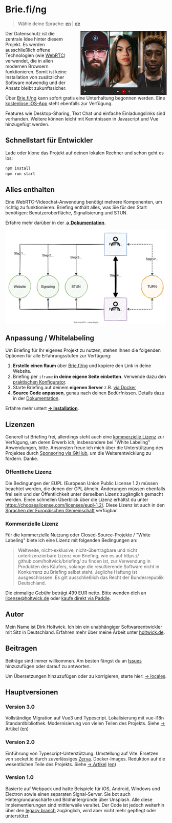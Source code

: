 # Brie.fi/ng

> Wähle deine Sprache: [en](README.md) | [de](README-de.md)

<img src="public/sample.jpg" height="200" align="right" style="padding-left: 2rem;"> Der Datenschutz ist die zentrale Idee hinter diesem Projekt. Es werden ausschließlich offene Technologien (wie [WebRTC](https://webrtc-security.github.io/)) verwendet, die in allen modernen Browsern funktionieren. Somit ist keine Installation von zusätzlicher Software notwendig und der Ansatz bleibt zukunftssicher.

Über [Brie.fi/ng](https://brie.fi/ng) kann sofort gratis eine Unterhaltung begonnen werden. Eine [kostenlose iOS-App](https://apps.apple.com/app/briefing-video-chat/id1510803601) steht ebenfalls zur Verfügung.

Features wie Desktop-Sharing, Text Chat und einfache Einladungslinks sind vorhanden. Weitere können leicht mit Kenntnissen in Javascript und Vue hinzugefügt werden.

## Schnellstart für Entwickler

Lade oder klone das Projekt auf deinen lokalen Rechner und schon geht es los:

```sh
npm install
npm run start
```

## Alles enthalten

Eine WebRTC-Videochat-Anwendung benötigt mehrere Komponenten, um richtig zu funktionieren. Briefing enthält alles, was Sie für den Start benötigen: Benutzeroberfläche, Signalisierung und STUN.

Erfahre mehr darüber in der [**→ Dokumentation**](./docs/README.md).

![Verbindung](./docs/assets/connection.svg)

## Anpassung / Whitelabeling

Um Briefing für Ihr eigenes Projekt zu nutzen, stehen Ihnen die folgenden Optionen für alle Erfahrungsstufen zur Verfügung:

1. **Erstelle einen Raum** über [Brie.fi/ng](https://brie.fi/ng) und kopiere den Link in deine Website.
2. Briefing per `iframe` **in deine eigene Seite einbetten**. Verwende dazu den [praktischen Konfigurator](https://brie.fi/ng/embed-demo).
3. Starte Briefing auf deinem **eigenen Server** z.B. [via Docker](docs/installation/docker.md)
4. **Source Code anpassen**, genau nach deinen Bedürfnissen. Details dazu in der [Dokumentation](docs/README.md).

Erfahre mehr untert [**→ Installation**](./docs/installation/README.md).

## Lizenzen

Generell ist Briefing frei, allerdings steht auch eine [kommerzielle Lizenz](#commercial-license) zur Verfügung, um deren Erwerb ich, insbesondere bei "White Labeling" Anwendungen, bitte. Ansonsten freue ich mich über die Unterstützung des Projektes durch [Sponsoring via GitHub](https://github.com/sponsors/holtwick), um die Weiterentwicklung zu fördern. Danke.

### Öffentliche Lizenz

Die Bedingungen der EUPL (European Union Public License 1.2) müssen beachtet werden, die denen der GPL ähneln. Änderungen müssen ebenfalls frei sein und der Öffentlichkeit unter derselben Lizenz zugänglich gemacht werden. Einen schnellen Überblick über die Lizenz erhältst du unter <https://choosealicense.com/licenses/eupl-1.2/>. Diese Lizenz ist auch in den [Sprachen der Europäischen Gemeinschaft](https://eupl.eu/) verfügbar.

### Kommerzielle Lizenz

Für die kommerzielle Nutzung oder Closed-Source-Projekte / "White Labeling" biete ich eine Lizenz mit folgenden Bedingungen an:

> Weltweite, nicht-exklusive, nicht-übertragbare und nicht unterlizenzierbare Lizenz von Briefing, wie es auf https:// github.com/holtwick/briefing/ zu finden ist, zur Verwendung in Produkten des Käufers, solange die resultierende Software nicht in Konkurrenz zu Briefing selbst steht. Jegliche Haftung ist ausgeschlossen. Es gilt ausschließlich das Recht der Bundesrepublik Deutschland.

Die einmalige Gebühr beträgt 499 EUR netto. Bitte wenden dich an [license@holtwick.de](mailto:license@holtwick.de) oder [kaufe direkt via Paddle](https://buy.paddle.com/product/650756).

## Autor

Mein Name ist Dirk Holtwick. Ich bin ein unabhängiger Softwareentwickler mit Sitz in Deutschland. Erfahren mehr über meine Arbeit unter [holtwick.de](https://holtwick.de/about).

## Beitragen

Beiträge sind immer willkommen. Am besten fängst du an [Issues](https://github.com/holtwick/briefing/issues) hinzuzufügen oder darauf zu antworten.

Um Übersetzungen hinzuzufügen oder zu korrigieren, starte hier: [→ locales](locales/).

## Hauptversionen

### Version 3.0

Vollständige Migration auf Vue3 und Typescript. Lokalisierung mit vue-i18n Standardbibliothek. Modernisierung von vielen Teilen des Projekts. Siehe [→ Artikel](docs/blog/version3-de.md) ([en](docs/blog/version3-en.md))

### Version 2.0

Einführung von Typescript-Unterstützung. Umstellung auf Vite. Ersetzen von socket.io durch zuverlässiges [Zerva](https://github.com/holtwick/zerva). Docker-Images. Reduktion auf die wesentlichen Teile des Projekts. Siehe [→ Artikel](docs/blog/version2-de.md) ([en](docs/blog/version2-en.md))

### Version 1.0

Basierte auf Webpack und hatte Beispiele für iOS, Android, Windows und Electron sowie einen separaten Signal-Server. Sie bot auch Hintergrundunschärfe und Bildhintergründe über Unsplash. Alle diese Implementierungen sind mittlerweile veraltet. Der Code ist jedoch weiterhin über den [legacy branch](https://github.com/holtwick/briefing/tree/legacy) zugänglich, wird aber nicht mehr gepflegt oder unterstützt.
